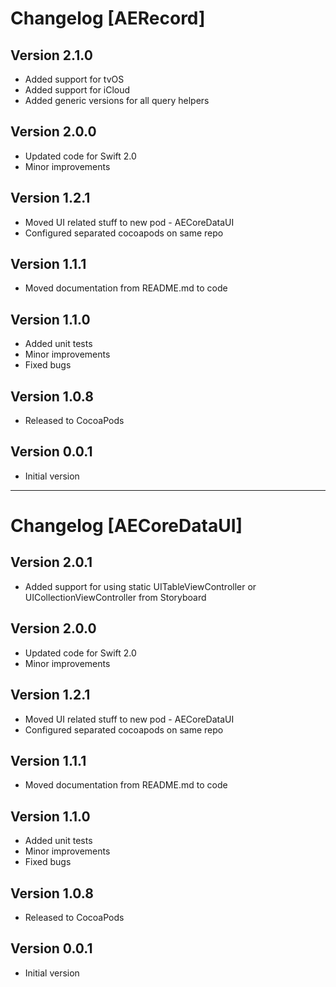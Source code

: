 # Changelog [AERecord]

## Version 2.1.0

- Added support for tvOS
- Added support for iCloud
- Added generic versions for all query helpers

## Version 2.0.0

- Updated code for Swift 2.0
- Minor improvements

## Version 1.2.1

- Moved UI related stuff to new pod - AECoreDataUI
- Configured separated cocoapods on same repo

## Version 1.1.1

- Moved documentation from README.md to code

## Version 1.1.0

- Added unit tests
- Minor improvements
- Fixed bugs

## Version 1.0.8

- Released to CocoaPods

## Version 0.0.1

- Initial version

---

# Changelog [AECoreDataUI]

## Version 2.0.1

- Added support for using static UITableViewController or UICollectionViewController from Storyboard

## Version 2.0.0

- Updated code for Swift 2.0
- Minor improvements

## Version 1.2.1

- Moved UI related stuff to new pod - AECoreDataUI
- Configured separated cocoapods on same repo

## Version 1.1.1

- Moved documentation from README.md to code

## Version 1.1.0

- Added unit tests
- Minor improvements
- Fixed bugs

## Version 1.0.8

- Released to CocoaPods

## Version 0.0.1

- Initial version